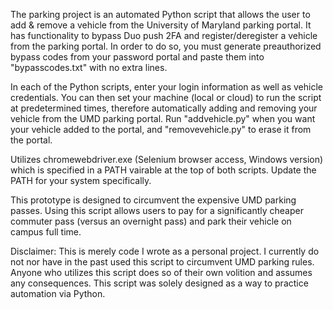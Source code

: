 The parking project is an automated Python script that allows the user to add & remove a vehicle from the University of Maryland parking portal. It has functionality to bypass Duo push 2FA and register/deregister a vehicle from the parking portal. In order to do so, you must generate preauthorized bypass codes from your password portal and paste them into "bypasscodes.txt" with no extra lines.

In each of the Python scripts, enter your login information as well as vehicle credentials. You can then set your machine (local or cloud) to run the script at predetermined times, therefore automatically adding and removing your vehicle from the UMD parking portal. Run "addvehicle.py" when you want your vehicle added to the portal, and "removevehicle.py" to erase it from the portal. 

Utilizes chromewebdriver.exe (Selenium browser access, Windows version) which is specified in a PATH vairable at the top of both scripts. Update the PATH for your system specifically.

This prototype is designed to circumvent the expensive UMD parking passes. Using this script allows users to pay for a significantly cheaper commuter pass (versus an overnight pass) and park their vehicle on campus full time.

Disclaimer: This is merely code I wrote as a personal project. I currently do not nor have in the past used this script to circumvent UMD parking rules.  Anyone who utilizes this script does so of their own volition and assumes any consequences. This script was solely designed as a way to practice automation via Python. 
